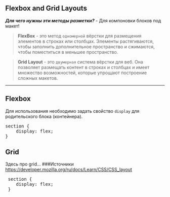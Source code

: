 ## Flexbox and Grid Layouts ##

***Для чего нужны эти методы разметки?*** - Для компоновки блоков под макет!
> __FlexBox__ - это метод `одномерной` вёрстки для размещения элементов в строках или столбцах. Элементы растягиваются, чтобы заполнить дополнительное пространство и сжимаются, чтобы поместиться в меньшее пространство. 

> __Grid Layout__ - это `двумерная` система вёрстки для веб. Она позволяет размещать контент в строках и столбцах и имеет множество возможностей, которые упрощают построение сложных макетов.
---

## Flexbox ##

Для использования необходимо задать свойство `display` для родительского блока (контейнера).
<pre>section {
    display: flex;
}</pre>


##
## Grid ##
Здесь про grid...
###Источники
https://developer.mozilla.org/ru/docs/Learn/CSS/CSS_layout
 <pre>
 section {
    display: flex;
 }
</pre>



